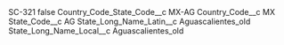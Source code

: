 <?xml version="1.0" encoding="UTF-8"?>
<CustomMetadata xmlns="http://soap.sforce.com/2006/04/metadata" xmlns:xsi="http://www.w3.org/2001/XMLSchema-instance" xmlns:xsd="http://www.w3.org/2001/XMLSchema">
    <label>SC-321</label>
    <protected>false</protected>
    <values>
        <field>Country_Code_State_Code__c</field>
        <value xsi:type="xsd:string">MX-AG</value>
    </values>
    <values>
        <field>Country_Code__c</field>
        <value xsi:type="xsd:string">MX</value>
    </values>
    <values>
        <field>State_Code__c</field>
        <value xsi:type="xsd:string">AG</value>
    </values>
    <values>
        <field>State_Long_Name_Latin__c</field>
        <value xsi:type="xsd:string">Aguascalientes_old</value>
    </values>
    <values>
        <field>State_Long_Name_Local__c</field>
        <value xsi:type="xsd:string">Aguascalientes_old</value>
    </values>
</CustomMetadata>
